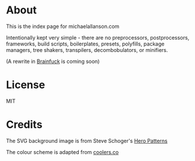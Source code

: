 # About

This is the index page for michaelallanson.com

Intentionally kept very simple - there are no preprocessors, postprocessors, frameworks, build scripts, boilerplates, presets, polyfills, package managers, tree shakers, transpilers, decombobulators, or minifiers.

(A rewrite in [Brainfuck](https://en.wikipedia.org/wiki/Brainfuck) is coming soon)

# License

MIT

# Credits

The SVG background image is from Steve Schoger's [Hero Patterns](http://www.heropatterns.com/)

The colour scheme is adapted from [coolers.co](https://coolors.co/d0db97-4d6772-db6860-fdfcf5-264653)
